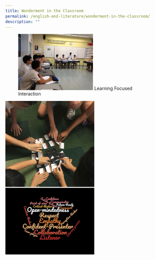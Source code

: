 ```yaml
---
title: Wonderment in the Classroom
permalink: /english-and-literature/wonderment-in-the-classroom/
description: ""
---
```

<figure>
<img style="width:55%" src="/images/englishandliterature1.jpg">
Learning Focused Interaction
</figure>	


<img style="width:55%" src="/images/englishandliterature2.jpg">



<img style="width:55%" src="/images/englishandliterature3.jpg">

